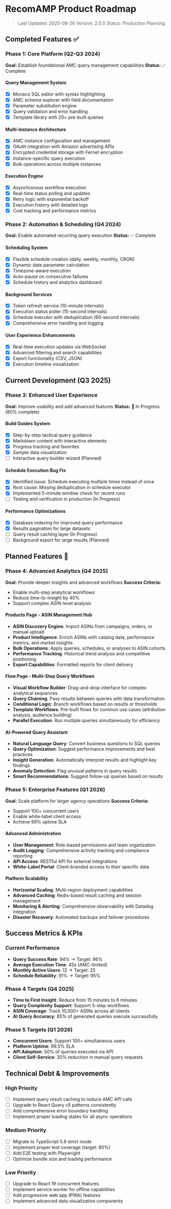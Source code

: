 # RecomAMP Product Roadmap

> Last Updated: 2025-08-26
> Version: 2.0.0
> Status: Production Planning

## Completed Features ✅

### Phase 1: Core Platform (Q2-Q3 2024)
**Goal:** Establish foundational AMC query management capabilities
**Status:** ✅ Complete

#### Query Management System
- [x] Monaco SQL editor with syntax highlighting
- [x] AMC schema explorer with field documentation
- [x] Parameter substitution engine
- [x] Query validation and error handling
- [x] Template library with 20+ pre-built queries

#### Multi-Instance Architecture
- [x] AMC instance configuration and management
- [x] OAuth integration with Amazon advertising APIs
- [x] Encrypted credential storage with Fernet encryption
- [x] Instance-specific query execution
- [x] Bulk operations across multiple instances

#### Execution Engine
- [x] Asynchronous workflow execution
- [x] Real-time status polling and updates
- [x] Retry logic with exponential backoff
- [x] Execution history with detailed logs
- [x] Cost tracking and performance metrics

### Phase 2: Automation & Scheduling (Q4 2024)
**Goal:** Enable automated recurring query execution
**Status:** ✅ Complete

#### Scheduling System
- [x] Flexible schedule creation (daily, weekly, monthly, CRON)
- [x] Dynamic date parameter calculation
- [x] Timezone-aware execution
- [x] Auto-pause on consecutive failures
- [x] Schedule history and analytics dashboard

#### Background Services
- [x] Token refresh service (10-minute intervals)
- [x] Execution status poller (15-second intervals)
- [x] Schedule executor with deduplication (60-second intervals)
- [x] Comprehensive error handling and logging

#### User Experience Enhancements
- [x] Real-time execution updates via WebSocket
- [x] Advanced filtering and search capabilities
- [x] Export functionality (CSV, JSON)
- [x] Execution timeline visualization

## Current Development (Q3 2025)

### Phase 3: Enhanced User Experience
**Goal:** Improve usability and add advanced features
**Status:** 🔄 In Progress (80% complete)

#### Build Guides System
- [x] Step-by-step tactical query guidance
- [x] Markdown content with interactive elements
- [x] Progress tracking and favorites
- [x] Sample data visualization
- [ ] Interactive query builder wizard (Planned)

#### Schedule Execution Bug Fix
- [x] Identified issue: Schedule executing multiple times instead of once
- [x] Root cause: Missing deduplication in schedule executor
- [x] Implemented 5-minute window check for recent runs
- [ ] Testing and verification in production (In Progress)

#### Performance Optimizations
- [x] Database indexing for improved query performance
- [x] Results pagination for large datasets
- [ ] Query result caching layer (In Progress)
- [ ] Background export for large results (Planned)

## Planned Features 🎯

### Phase 4: Advanced Analytics (Q4 2025)
**Goal:** Provide deeper insights and advanced workflows
**Success Criteria:** 
- Enable multi-step analytical workflows
- Reduce time-to-insight by 40%
- Support complex ASIN-level analysis

#### Products Page - ASIN Management Hub
- **ASIN Discovery Engine**: Import ASINs from campaigns, orders, or manual upload
- **Product Intelligence**: Enrich ASINs with catalog data, performance metrics, and market insights
- **Bulk Operations**: Apply queries, schedules, or analyses to ASIN cohorts
- **Performance Tracking**: Historical trend analysis and competitive positioning
- **Export Capabilities**: Formatted reports for client delivery

#### Flow Page - Multi-Step Query Workflows
- **Visual Workflow Builder**: Drag-and-drop interface for complex analytical sequences
- **Query Chaining**: Pass results between queries with data transformation
- **Conditional Logic**: Branch workflows based on results or thresholds
- **Template Workflows**: Pre-built flows for common use cases (attribution analysis, audience building)
- **Parallel Execution**: Run multiple queries simultaneously for efficiency

#### AI-Powered Query Assistant
- **Natural Language Query**: Convert business questions to SQL queries
- **Query Optimization**: Suggest performance improvements and best practices
- **Insight Generation**: Automatically interpret results and highlight key findings
- **Anomaly Detection**: Flag unusual patterns in query results
- **Smart Recommendations**: Suggest follow-up queries based on results

### Phase 5: Enterprise Features (Q1 2026)
**Goal:** Scale platform for larger agency operations
**Success Criteria:**
- Support 100+ concurrent users
- Enable white-label client access
- Achieve 99% uptime SLA

#### Advanced Administration
- **User Management**: Role-based permissions and team organization
- **Audit Logging**: Comprehensive activity tracking and compliance reporting
- **API Access**: RESTful API for external integrations
- **White-Label Portal**: Client-branded access to their specific data

#### Platform Scalability
- **Horizontal Scaling**: Multi-region deployment capabilities
- **Advanced Caching**: Redis-based result caching and session management
- **Monitoring & Alerting**: Comprehensive observability with Datadog integration
- **Disaster Recovery**: Automated backups and failover procedures

## Success Metrics & KPIs

### Current Performance
- **Query Success Rate**: 94% → Target: 96%
- **Average Execution Time**: 45s (AMC-limited)
- **Monthly Active Users**: 12 → Target: 25
- **Schedule Reliability**: 91% → Target: 95%

### Phase 4 Targets (Q4 2025)
- **Time to First Insight**: Reduce from 15 minutes to 6 minutes
- **Query Complexity Support**: Support 5-step workflows
- **ASIN Coverage**: Track 10,000+ ASINs across all clients
- **AI Query Accuracy**: 85% of generated queries execute successfully

### Phase 5 Targets (Q1 2026)
- **Concurrent Users**: Support 100+ simultaneous users
- **Platform Uptime**: 99.5% SLA
- **API Adoption**: 50% of queries executed via API
- **Client Self-Service**: 30% reduction in manual query requests

## Technical Debt & Improvements

### High Priority
- [ ] Implement query result caching to reduce AMC API calls
- [ ] Upgrade to React Query v5 patterns consistently
- [ ] Add comprehensive error boundary handling
- [ ] Implement proper loading states for all async operations

### Medium Priority
- [ ] Migrate to TypeScript 5.8 strict mode
- [ ] Implement proper test coverage (target: 80%)
- [ ] Add E2E testing with Playwright
- [ ] Optimize bundle size and loading performance

### Low Priority
- [ ] Upgrade to React 19 concurrent features
- [ ] Implement service worker for offline capabilities
- [ ] Add progressive web app (PWA) features
- [ ] Implement advanced data visualization components
